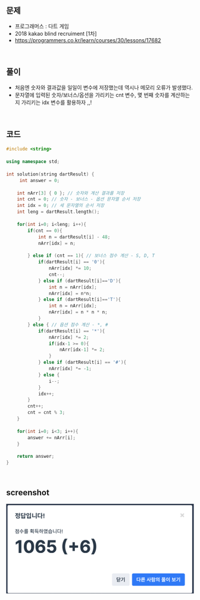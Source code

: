 ## 문제
- 프로그래머스 : 다트 게임
- 2018 kakao blind recruiment [1차]
- https://programmers.co.kr/learn/courses/30/lessons/17682


<br/>

## 풀이

- 처음엔 숫자와 결과값을 일일이 변수에 저장했는데 역시나 메모리 오류가 발생했다.
- 문자열에 입력된 숫자/보너스/옵션을 가리키는 cnt 변수, 몇 번째 숫자를 계산하는지 가리키는 idx 변수를 활용하자 ,,!

<br/>


## 코드 

```c++
#include <string>

using namespace std;

int solution(string dartResult) {
     int answer = 0;
    
    int nArr[3] { 0 }; // 숫자와 계산 결과를 저장
    int cnt = 0; // 숫자 - 보너스 - 옵션 문자열 순서 저장
    int idx = 0; // 세 문자열의 순서 저장
    int leng = dartResult.length();
    
    for(int i=0; i<leng; i++){
        if(cnt == 0){
            int n = dartResult[i] - 48;
            nArr[idx] = n;
            
        } else if (cnt == 1){ // 보너스 점수 계산 - S, D, T
            if(dartResult[i] == '0'){
                nArr[idx] *= 10;
                cnt--;
            } else if (dartResult[i]=='D'){
                int n = nArr[idx];
                nArr[idx] = n*n;
            } else if (dartResult[i]=='T'){
                int n = nArr[idx];
                nArr[idx] = n * n * n;
            }
        } else { // 옵션 점수 계산 - *, #
            if(dartResult[i] == '*'){
                nArr[idx] *= 2;
                if(idx-1 >= 0){
                    nArr[idx-1] *= 2;
                }
            } else if (dartResult[i] == '#'){
                nArr[idx] *= -1;
            } else {
                i--;
            }
            idx++;
        }
        cnt++;
        cnt = cnt % 3;
    }
    
    for(int i=0; i<3; i++){
        answer += nArr[i];
    }
    
    return answer;
}

```


<br/>


## screenshot

![screenshot](./screenshots/prog_다트게임.png)


<br/>
